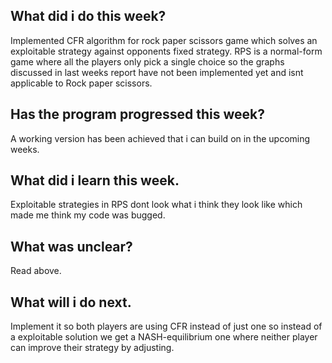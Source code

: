 ## What did i do this week?

Implemented CFR algorithm for rock paper scissors game which solves an exploitable strategy against opponents fixed strategy. RPS is a normal-form game where all the players only pick a single choice so the graphs discussed in last weeks report have not been implemented yet and isnt applicable to Rock paper scissors.


## Has the program progressed this week?

A working version has been achieved that i can build on in the upcoming weeks.

## What did i learn this week.

Exploitable strategies in RPS dont look what i think they look like which made me think my code was bugged.

## What was unclear?

Read above.

## What will i do next.

Implement it so both players are using CFR instead of just one so instead of a exploitable solution we get a NASH-equilibrium one where neither player can improve their strategy by adjusting.
